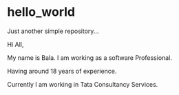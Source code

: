 # hello_world

Just another simple repository...

Hi All,

My name is Bala. I am working as a software Professional.

Having around 18 years of experience. 

Currently I am working in Tata Consultancy Services.



